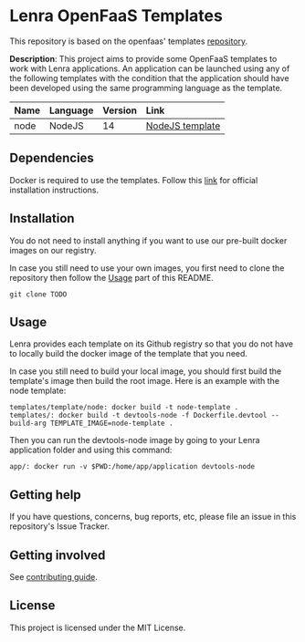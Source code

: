 # Lenra OpenFaaS Templates

This repository is based on the openfaas' templates [repository](https://github.com/openfaas/templates).

**Description**:  This project aims to provide some OpenFaaS templates to work with Lenra applications. An application can be launched using any of the following templates with the condition that the application should have been developed using the same programming language as the template.

| Name | Language | Version | Link
|:-----|:---------|:--------|:----
| node | NodeJS | 14 | [NodeJS template](TODO)

## Dependencies

Docker is required to use the templates. Follow this [link](https://docs.docker.com/get-docker/) for official installation instructions. 

## Installation

You do not need to install anything if you want to use our pre-built docker images on our registry.

In case you still need to use your own images, you first need to clone the repository then follow the [Usage](#usage) part of this README.

    git clone TODO

## Usage

Lenra provides each template on its Github registry so that you do not have to locally build the docker image of the template that you need.

In case you still need to build your local image, you should first build the template's image then build the root image. Here is an example with the node template: 

    templates/template/node: docker build -t node-template .
    templates/: docker build -t devtools-node -f Dockerfile.devtool --build-arg TEMPLATE_IMAGE=node-template .

Then you can run the devtools-node image by going to your Lenra application folder and using this command:

    app/: docker run -v $PWD:/home/app/application devtools-node

## Getting help

If you have questions, concerns, bug reports, etc, please file an issue in this repository's Issue Tracker.

## Getting involved

See [contributing guide](CONTRIBUTING.md).



## License
This project is licensed under the MIT License.
